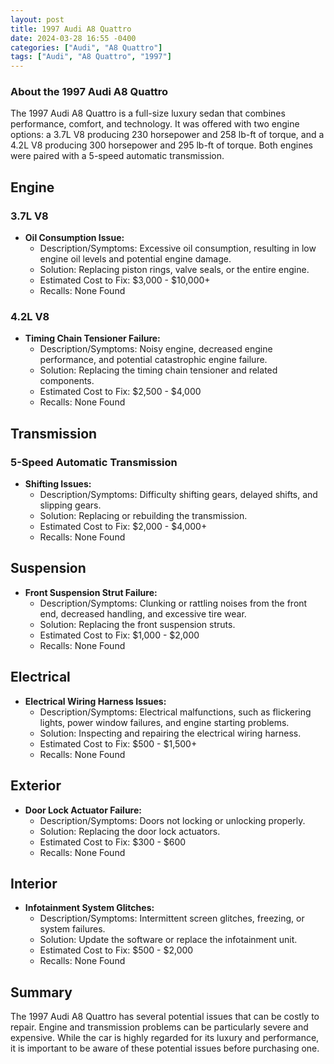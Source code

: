```yaml
---
layout: post
title: 1997 Audi A8 Quattro
date: 2024-03-28 16:55 -0400
categories: ["Audi", "A8 Quattro"]
tags: ["Audi", "A8 Quattro", "1997"]
---
```

### **About the 1997 Audi A8 Quattro**

The 1997 Audi A8 Quattro is a full-size luxury sedan that combines performance, comfort, and technology. It was offered with two engine options: a 3.7L V8 producing 230 horsepower and 258 lb-ft of torque, and a 4.2L V8 producing 300 horsepower and 295 lb-ft of torque. Both engines were paired with a 5-speed automatic transmission.

## **Engine**
### **3.7L V8**
- **Oil Consumption Issue:**
   - Description/Symptoms: Excessive oil consumption, resulting in low engine oil levels and potential engine damage.
   - Solution: Replacing piston rings, valve seals, or the entire engine.
   - Estimated Cost to Fix: $3,000 - $10,000+
   - Recalls: None Found
### **4.2L V8**
- **Timing Chain Tensioner Failure:**
   - Description/Symptoms: Noisy engine, decreased engine performance, and potential catastrophic engine failure.
   - Solution: Replacing the timing chain tensioner and related components.
   - Estimated Cost to Fix: $2,500 - $4,000
   - Recalls: None Found

## **Transmission**
### **5-Speed Automatic Transmission**
- **Shifting Issues:**
   - Description/Symptoms: Difficulty shifting gears, delayed shifts, and slipping gears.
   - Solution: Replacing or rebuilding the transmission.
   - Estimated Cost to Fix: $2,000 - $4,000+
   - Recalls: None Found

## **Suspension**
- **Front Suspension Strut Failure:**
   - Description/Symptoms: Clunking or rattling noises from the front end, decreased handling, and excessive tire wear.
   - Solution: Replacing the front suspension struts.
   - Estimated Cost to Fix: $1,000 - $2,000
   - Recalls: None Found

## **Electrical**
- **Electrical Wiring Harness Issues:**
   - Description/Symptoms: Electrical malfunctions, such as flickering lights, power window failures, and engine starting problems.
   - Solution: Inspecting and repairing the electrical wiring harness.
   - Estimated Cost to Fix: $500 - $1,500+
   - Recalls: None Found

## **Exterior**
- **Door Lock Actuator Failure:**
   - Description/Symptoms: Doors not locking or unlocking properly.
   - Solution: Replacing the door lock actuators.
   - Estimated Cost to Fix: $300 - $600
   - Recalls: None Found

## **Interior**
- **Infotainment System Glitches:**
   - Description/Symptoms: Intermittent screen glitches, freezing, or system failures.
   - Solution: Update the software or replace the infotainment unit.
   - Estimated Cost to Fix: $500 - $2,000
   - Recalls: None Found

## **Summary**

The 1997 Audi A8 Quattro has several potential issues that can be costly to repair. Engine and transmission problems can be particularly severe and expensive. While the car is highly regarded for its luxury and performance, it is important to be aware of these potential issues before purchasing one.
